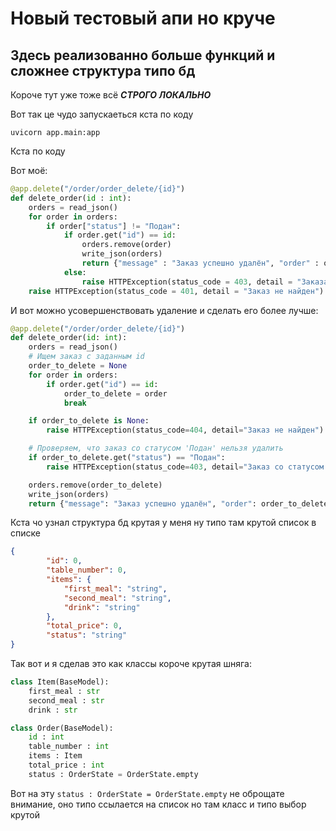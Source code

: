 # Новый тестовый апи но круче

## Здесь реализованно больше функций и сложнее структура типо бд

Короче тут уже тоже всё **_СТРОГО ЛОКАЛЬНО_** <div>
Вот так це чудо запускаеться кста по коду
```aiignore
uvicorn app.main:app
```
Кста по коду

Вот моё:
```python
@app.delete("/order/order_delete/{id}")
def delete_order(id : int):
    orders = read_json()
    for order in orders:
        if order["status"] != "Подан":
            if order.get("id") == id:
                orders.remove(order)
                write_json(orders)
                return {"message" : "Заказ успешно удалён", "order" : order}
            else:
                raise HTTPException(status_code = 403, detail = "Заказа с статусом 'Поадн' не может быть удалён")
    raise HTTPException(status_code = 401, detail = "Заказ не найден")
```
И вот можно усовершенствовать удаление и сделать его более лучше:
```python
@app.delete("/order/order_delete/{id}")
def delete_order(id: int):
    orders = read_json()
    # Ищем заказ с заданным id
    order_to_delete = None
    for order in orders:
        if order.get("id") == id:
            order_to_delete = order
            break

    if order_to_delete is None:
        raise HTTPException(status_code=404, detail="Заказ не найден")

    # Проверяем, что заказ со статусом 'Подан' нельзя удалить
    if order_to_delete.get("status") == "Подан":
        raise HTTPException(status_code=403, detail="Заказ со статусом 'Подан' не может быть удалён")

    orders.remove(order_to_delete)
    write_json(orders)
    return {"message": "Заказ успешно удалён", "order": order_to_delete}
```
Кста чо узнал структура бд крутая у меня ну типо там крутой список в списке

```json
{
        "id": 0,
        "table_number": 0,
        "items": {
            "first_meal": "string",
            "second_meal": "string",
            "drink": "string"
        },
        "total_price": 0,
        "status": "string"
}
```
Так вот и я сделав это как классы короче крутая шняга:
```python
class Item(BaseModel):
    first_meal : str
    second_meal : str
    drink : str

class Order(BaseModel):
    id : int
    table_number : int
    items : Item
    total_price : int
    status : OrderState = OrderState.empty
```
Вот на эту ``status : OrderState = OrderState.empty`` не оброщате внимание, 
оно типо ссылается на список но там класс и типо выбор крутой
